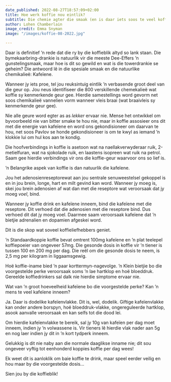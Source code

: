 ```yaml
---
date_published: 2022-08-27T18:57:09+02:00
title: Hoe werk koffie nou eintlik?
subtitle: Die chemie agter die smaak (en is daar iets soos te veel koffie?)
author: Lohen Chamberlain
image_credit: Emma Snyman
image: "/images/koffie-08-2022.jpg"

---
```

Daar is definitief ’n rede dat die ry by die koffieblik altyd so lank staan. Die bymekaarbring-drankie is natuurlik vir die meeste Dee-Effers ’n gunstelingsmaak, maar hoe is dit so gewild en wat is die towerdrankie se geheim? Die antwoord lê in die spesiale smaak en die natuurlike chemikalieë: Kafeïene.

Wanneer jy iets proe, tel jou reuksintuig eintlik ’n verbasende groot deel van die geur op. Jou neus identifiseer die 800 verskillende chemekalieë wat koffie sy kenmerkende geur gee. Hierdie samestellings word gevorm net soos chemikalieë vannelien vorm wanneer vleis braai (wat braaivleis sy kenmerkende geur gee).

Nie alle geure word egter as as _lekker_ ervaar nie. Mense het ontwikkel om byvoorbeeld nie van bitter smake te hou nie, maar in koffie assosieer ons dit met die energie van kafeïene en word ons gekondisioneer om daarvan te hou, net soos Pavlov se honde gekondisioneer is om te kwyl as iemand ’n klokkie lui om hul kos aan te kondig.

Die hoofverbindings in koffie is asetoon wat na naellakverwyderaar ruik, 2-metielfuran, wat na sjokolade ruik, en laastens isopreen wat ruik na petrol. Saam gee hierdie verbindings vir ons die koffie-geur waarvoor ons so lief is.

’n Belangrike aspek van koffie is dan natuurlik die kafeïene.

Jou het adenosienreseptorewat aan jou sentrale senuweestelsel gekoppel is en in jou brein, longe, hart en milt gevind kan word. Wanneer jy moeg is, skei jou brein adenosien af wat dan met die reseptore wat veroorsaak dat jy moeg _voel_, bind.

Wanneer jy koffie drink en kafeïene inneem, bind die kafeïene met die reseptore. Dit verhoed dat die adenosien met die reseptore bind. Dus verhoed dit dat jy moeg voel. Daarmee saam veroorsaak kafeïene dat ’n bietjie adrenalien en dopamien afgeskei word.

Dit is die skop wat soveel koffieliefhebbers geniet.

’n Standaardkoppie koffie bevat omtrent 100mg kafeïene en ’n plat teelepel koffiepoeier van ongeveer 57mg. Die gesonde dosis in koffie vir ’n tiener is tussen 100 en 200 mg per dag. Die reël om die gesonde dosis te neem, is 2,5 mg per kilogram in liggaamsgewig.

Hoë koffie-iname bied ’n paar korttermyn-nagevolge. ’n Klein bietjie bo die voorgestelde perke veroorsaak soms ’n lae hartklop en hoë bloeddruk. Gereelde koffiedrinkers sal dalk nie hierdie simptome ervaar nie.

Wat van ’n groot hoeveelheid kafeïene bo die voorgestelde perke? Kan ’n mens te veel kafeïene inneem?

Ja. Daar is dodelike kafeïenvlakke. Dit is, wel, dodelik. Giftige kafeïenvlakke kan onder andere borspyn, hoë bloeddruk-vlakke, ongereguleerde hartklop, asook aanvalle veroorsaak en kan selfs tot die dood lei.

Om hierdie kafeïenvlakke te bereik, sal jy 10g van kafeïen per dag moet inneem, indien jy ’n volwassene is. Vir tieners lê hierdie vlak nader aan 5g en nog laer indien jy dit in ’n kort tydperk inneem.

Gelukkig is dit nie naby aan die normale daaglikse inname nie; dit sou ongeveer vyftig tot eenhonderd koppies koffie per dag wees!

Ek weet dit is aanloklik om baie koffie te drink, maar speel eerder veilig en hou maar by die voorgestelde dosis...

Sien jou by die koffieblik!